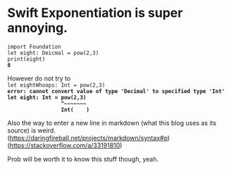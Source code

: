 # Swift Exponentiation is super annoying.

`import Foundation`  
`let eight: Deicmal = pow(2,3)`  
`print(eight)`  
**`8`**

However do not try to  
`let eightWhoops: Int = pow(2,3)`   
**`error: cannot convert value of type 'Decimal' to specified type 'Int'`**  
**`let eight: Int = pow(2,3)`**  
**`                 ^~~~~~~~`**  
**`                 Int(    )`**  

Also the way to enter a new line in markdown (what this blog uses as its source) is weird.  
(https://daringfireball.net/projects/markdown/syntax#p)  
(https://stackoverflow.com/a/33191810)  

Prob will be worth it to know this stuff though, yeah.
